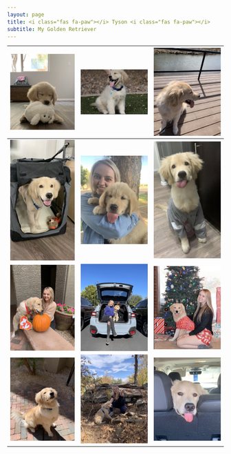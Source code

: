 ```yaml
---
layout: page
title: <i class="fas fa-paw"></i> Tyson <i class="fas fa-paw"></i>
subtitle: My Golden Retriever
---
```





![Kirsten](assets/img/Tyson2.jpg) | ![Kirsten](assets/img/Tyson3.jpg) | ![Kirsten](assets/img/Tyson11.jpg)
------------ | ------------- | ------------- 
![Kirsten](assets/img/Tyson5.jpg) | ![Kirsten](assets/img/Tyson1.jpg) | ![Kirsten](assets/img/Tyson4.jpg)
![Kirsten](assets/img/Tyson7.jpg) | ![Kirsten](assets/img/Tyson8.jpg) | ![Kirsten](assets/img/Tyson9.jpg)
![Kirsten](assets/img/Tyson10.jpg) | ![Kirsten](assets/img/Tyson6.jpg) | ![Kirsten](assets/img/Tyson12.jpg)








